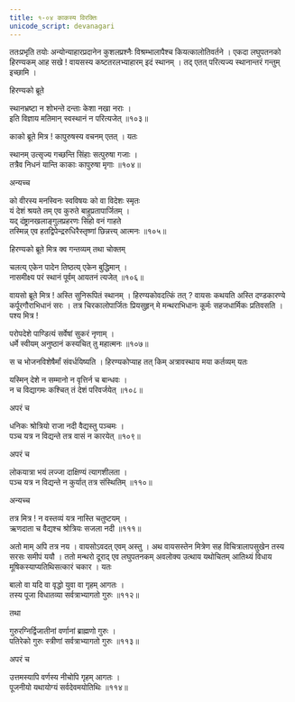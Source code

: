 ```yaml
---
title: १-०४ काकस्य विरक्तिः
unicode_script: devanagari
---
```

ततःप्रभृति तयोः अन्योन्याहारप्रदानेन कुशलप्रश्नैः विश्रम्भालापैश्च कियत्कालोतिवर्तने । एकदा लघुपतनको हिरण्यकम् आह सखे ! वायसस्य कष्टतरलभ्याहारम् इदं स्थानम् । तद् एतत् परित्यज्य स्थानान्तरं गन्तुम् इच्छामि ।  

हिरण्यको ब्रूते

स्थानभ्रष्टा न शोभन्ते दन्ताः केशा नखा नराः ।  
इति विज्ञाय मतिमान् स्वस्थानं न परित्यजेत् ॥१०३॥

काको ब्रूते मित्र ! कापुरुषस्य वचनम् एतत् । यतः

स्थानम् उत्सृज्य गच्छन्ति सिंहाः सत्पुरुषा गजाः ।  
तत्रैव निधनं यान्ति काकाः कापुरुषा मृगाः ॥१०४॥

अन्यच्च

को वीरस्य मनस्विनः स्वविषयः को वा विदेशः स्मृतः   
यं देशं श्रयते तम् एव कुरुते बाहुप्रतापार्जितम् ।  
यद् दंष्ट्रानखलाङ्गुलप्रहरणः सिंहो वनं गाहते   
तस्मिन्न् एव हतद्विपेन्द्ररुधिरैस्तृष्णां छिन्नत्त्य् आत्मनः ॥१०५॥

हिरण्यको ब्रूते मित्र क्व गन्तव्यम् तथा चोक्तम्

चलत्य् एकेन पादेन तिष्ठत्य् एकेन बुद्धिमान् ।  
नासमीक्ष्य परं स्थानं पूर्वम् आयतनं त्यजेत् ॥१०६॥

वायसो ब्रूते मित्र ! अस्ति सुनिरूपितं स्थानम् । हिरण्यकोवदत्किं तत् ? वायसः कथयति  अस्ति दण्डकारण्ये कर्पूरगौराभिधानं सरः । तत्र चिरकालोपार्जितः प्रियसुहृन् मे मन्थराभिधानः कूर्मः सहजधार्मिकः प्रतिवसति । पश्य मित्र !

परोपदेशे पाण्डित्यं सर्वेषां सुकरं नृणाम् ।  
धर्मे स्वीयम् अनुष्ठानं कस्यचित् तु महात्मनः ॥१०७॥

स च भोजनविशेषैर्मां संवर्धयिष्यति । हिरण्यकोप्याह तत् किम् अत्रावस्थाय मया कर्तव्यम् यतः

यस्मिन् देशे न सम्मानो न वृत्तिर्न च बान्धवः ।  
न च विद्यागमः कश्चित् तं देशं परिवर्जयेत् ॥१०८॥

अपरं च

धनिकः श्रोत्रियो राजा नदी वैद्यस्तु पञ्चमः ।  
पञ्च यत्र न विद्यन्ते तत्र वासं न कारयेत् ॥१०९॥

अपरं च

लोकयात्रा भयं लज्जा दाक्षिण्यं त्यागशीलता ।  
पञ्च यत्र न विद्यन्ते न कुर्यात् तत्र संस्थितिम् ॥११०॥

अन्यच्च

तत्र मित्र ! न वस्तव्यं यत्र नास्ति चतुष्टयम् ।  
ऋणदाता च वैद्यश्च श्रोत्रियः सजला नदी ॥१११॥

अतो माम् अपि तत्र नय । वायसोऽवदत् एवम् अस्तु । अथ वायसस्तेन मित्रेण सह विचित्रालापसुखेन तस्य सरसः समीपं ययौ । ततो मन्थरो दूराद् एव लघुपतनकम् अवलोक्य उत्थाय यथोचितम् आतिथ्यं विधाय मूषिकस्याप्यतिथिसत्कारं चकार । यतः

बालो वा यदि वा वृद्धो युवा वा गृहम् आगतः ।  
तस्य पूजा विधातव्या सर्वत्राभ्यागतो गुरुः ॥११२॥

तथा

गुरुरग्निर्द्विजातीनां वर्णानां ब्राह्मणो गुरुः ।  
पतिरेको गुरुः स्त्रीणां सर्वत्राभ्यागतो गुरुः ॥११३॥

अपरं च

उत्तमस्यापि वर्णस्य नीचोपि गृहम् आगतः ।  
पूजनीयो यथायोग्यं सर्वदेवमयोतिथिः ॥११४॥
